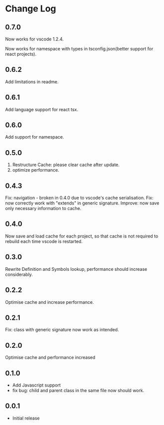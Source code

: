 # Change Log

## 0.7.0

Now works for vscode 1.2.4.

Now works for namespace with types in tsconfig.json(better support for react projects).

## 0.6.2

Add limitations in readme.

## 0.6.1

Add language support for react tsx.

## 0.6.0

Add support for namespace.

## 0.5.0

1.  Restructure Cache: please clear cache after update.
2.  optimize performance.

## 0.4.3

Fix: navigation - broken in 0.4.0 due to vscode's cache serialisation.
Fix: now correctly work with "extends" in generic signature.
Improve: now save only necessary information to cache.

## 0.4.0

Now save and load cache for each project, so that cache is not required to rebuild each time vscode is restarted.

## 0.3.0

Rewrite Definition and Symbols lookup, performance should increase considerably.

## 0.2.2

Optimise cache and increase performance.

## 0.2.1

Fix: class with generic signature now work as intended.

## 0.2.0

Optimise cache and performance increased

## 0.1.0

- Add Javascript support
- fix bug: child and parent class in the same file now should work.

## 0.0.1

- Initial release
